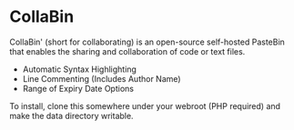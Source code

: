 # CollaBin

CollaBin' (short for collaborating) is an open-source self-hosted PasteBin that enables the sharing and collaboration of code or text files.

* Automatic Syntax Highlighting
* Line Commenting (Includes Author Name)
* Range of Expiry Date Options

To install, clone this somewhere under your webroot (PHP required) and make the data directory writable.
